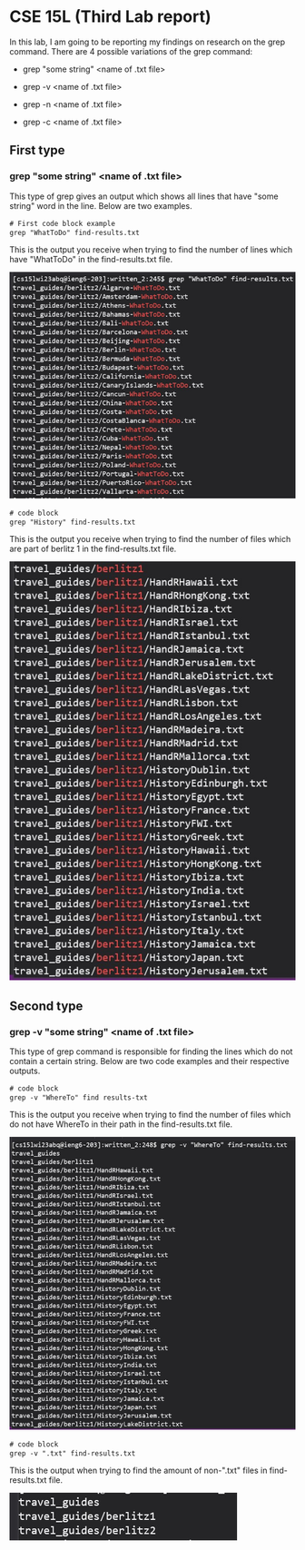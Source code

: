 # CSE 15L (Third Lab report)

In this lab, I am going to be reporting my findings on research on the grep command. There are 4 possible variations of the grep command: 

* grep "some string" <name of .txt file>
  
* grep -v <name of .txt file>
  
* grep -n <name of .txt file>
  
* grep -c <name of .txt file>
  
  
## First type
### grep "some string" <name of .txt file>
  
  
This type of grep gives an output which shows all lines that have "some string" word in the line. Below are two examples.
  
  ```
# First code block example
grep "WhatToDo" find-results.txt
```
  
This is the output you receive when trying to find the number of lines which have "WhatToDo" in the find-results.txt file.
  
![First Output](Report3ImageOne.jpg)

  
  ```
# code block
grep "History" find-results.txt
```
This is the output you receive when trying to find the number of files which are part of berlitz 1 in the find-results.txt file.
  
![Second Output](Report3ImageTwo.jpg)
 
  
## Second type
### grep -v "some string" <name of .txt file>
  
This type of grep command is responsible for finding the lines which do not contain a certain string. Below are two code examples and their respective outputs.

  
  ```
# code block
grep -v "WhereTo" find results-txt
```
This is the output you receive when trying to find the number of files which do not have WhereTo in their path in the find-results.txt file.
  
![Third Output](Report3ImageThree.jpg) 
  
  ```
# code block
grep -v ".txt" find-results.txt
```
This is the output when trying to find the amount of non-".txt" files in find-results.txt file. 
  
  
![Fourth Output](Report3ImageFour.jpg)
  
  
  
  
